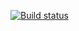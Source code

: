 [![Build status](https://ci.appveyor.com/api/projects/status/ojvbrw7edq71u0as?svg=true)](https://ci.appveyor.com/project/R1Rs/forms)
